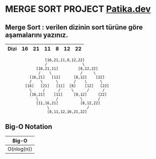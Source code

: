 # MERGE SORT PROJECT [Patika.dev](https://www.patika.dev/tr)

## Merge Sort : verilen dizinin sort türüne göre aşamalarını yazınız.

|Dizi|16|21|11|8|12|22|     
|------|- |- |- |-|- |-|

                      [16,21,11,8,12,22]
                      /                \
                  [16,21,11]         [8,12,22]
                   /    \             /     \ 
               [16,21]   [11]      [8,12]    [22]
               /    \      \       /    \      \
             [16]   [21]   [11]  [8]    [12]   [22]
               \     /      /     \      /      /
               [16,21]    [11]     [8,12]     [22]
                  \        /          \       /  
                  [11,16,21]          [8,12,22]
                       \                 /
                       [8,11,12,16,21,22]                  
## Big-O Notation
| Big-O   |
|:------:|
| O(nlog(n))  |                       
                       
